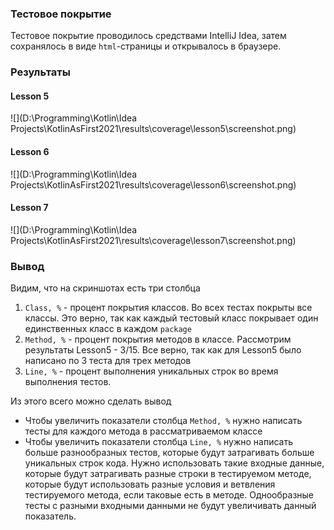 ### Тестовое покрытие

Тестовое покрытие проводилось средствами IntelliJ Idea, затем сохранялось в виде `html`-страницы  и открывалось в браузере.

### Результаты

#### Lesson 5

![](D:\Programming\Kotlin\Idea Projects\KotlinAsFirst2021\results\coverage\lesson5\screenshot.png)

#### Lesson 6

![](D:\Programming\Kotlin\Idea Projects\KotlinAsFirst2021\results\coverage\lesson6\screenshot.png)

#### Lesson 7

![](D:\Programming\Kotlin\Idea Projects\KotlinAsFirst2021\results\coverage\lesson7\screenshot.png)

### Вывод

Видим, что на скриншотах есть три столбца

1. `Class, %` - процент покрытия классов. Во всех тестах покрыты все классы. Это верно, так как каждый тестовый класс покрывает один единственных класс в каждом `package`
2. `Method, %` - процент покрытия методов в классе. Рассмотрим результаты Lesson5 - 3/15. Все верно, так как для Lesson5 было написано по 3 теста для трех методов
3. `Line, %` - процент выполнения уникальных строк во время выполнения тестов.

Из этого всего можно сделать вывод

- Чтобы увеличить показатели столбца `Method, %`  нужно написать тесты для каждого метода в рассматриваемом классе
- Чтобы увеличить показатели столбца `Line, %` нужно написать больше разнообразных тестов, которые будут затрагивать больше уникальных строк кода. Нужно использовать такие входные данные, которые будут затрагивать разные строки в тестируемом методе, которые будут использовать разные условия и ветвления тестируемого метода, если таковые есть в методе. Однообразные тесты с разными входными данными не будут увеличивать данный показатель.